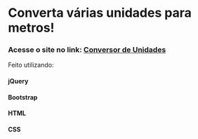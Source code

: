 
# Converta várias unidades para metros!
<h3>Acesse o site no link: <a href="https://conversor-de-unidades-ten.vercel.app/">Conversor de Unidades</a></h3>
<p>Feito utilizando:</p> 
<h4>jQuery</h4>
<h4>Bootstrap</h4>
<h4>HTML</h4>
<h4>CSS</h4>
